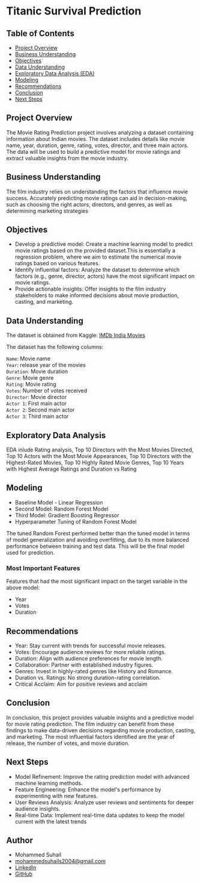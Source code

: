 # **Titanic Survival Prediction**

## Table of Contents
- [Project Overview](#Project-Overview)
- [Business Understanding](#Business-Understanding)
- [Objectives](##objectives)
- [Data Understanding](#data-understanding)
- [Exploratory Data Analysis (EDA)](#exploratory-data-analysis-eda)
- [Modeling](#Modeling)
- [Recommendations](#recommendations)
- [Conclusion](#Conclusion)
- [Next Steps](#Next-Steps)

## Project Overview 
The Movie Rating Prediction project involves analyzing a dataset containing information about Indian movies. The dataset includes details like movie name, year, duration, genre, rating, votes, director, and three main actors. The data will be used to build a predictive model for movie ratings and extract valuable insights from the movie industry.
## Business Understanding
The film industry relies on understanding the factors that influence movie success. Accurately predicting movie ratings can aid in decision-making, such as choosing the right actors, directors, and genres, as well as determining marketing strategies
## Objectives
* Develop a predictive model: Create a machine learning model to predict movie ratings based on the provided dataset.This is essentially a regression problem, where we aim to estimate the numerical movie ratings based on various features.
* Identify influential factors: Analyze the dataset to determine which factors (e.g., genre, director, actors) have the most significant impact on movie ratings.
* Provide actionable insights: Offer insights to the film industry stakeholders to make informed decisions about movie production, casting, and marketing.
## Data Understanding
The dataset is obtained from Kaggle: [IMDb India Movies](https://www.kaggle.com/datasets/adrianmcmahon/imdb-india-movies)     

The dataset has the following columns:

``Name``: Movie name   
``Year``: release year of the movies   
``Duration``: Movie duration   
``Genre``: Movie genre    
``Rating``: Movie rating    
``Votes``: Number of votes received    
``Director``: Movie director   
``Actor 1``: First main actor    
``Actor 2``: Second main actor    
``Actor 3``: Third main actor   
## Exploratory Data Analysis
EDA inlude Rating analysis, Top 10 Directors with the Most Movies Directed, Top 10 Actors with the Most Movie Appearances, Top 10 Directors with the Highest-Rated Movies, Top 10 Highly Rated Movie Genres, Top 10 Years with Highest Average Ratings and Duration vs Rating
## Modeling
* Baseline Model - Linear Regression
* Second Model: Random Forest Model
* Third Model: Gradient Boosting Regressor
* Hyperparameter Tuning of Random Forest Model

The tuned Random Forest performed better than the tuned model in terms of model generalization and avoiding overfitting, due to its more balanced performance between training and test data. This will be the final model used for prediction.
### Most Important Features
Features that had the most significant impact on the target variable in the above model:
- Year
- Votes
- Duration
## Recommendations
- Year: Stay current with trends for successful movie releases.
- Votes: Encourage audience reviews for more reliable ratings.
- Duration: Align with audience preferences for movie length.
- Collaboration: Partner with established industry figures.
- Genres: Invest in highly-rated genres like History and Romance.
- Duration vs. Ratings: No strong duration-rating correlation.
- Critical Acclaim: Aim for positive reviews and acclaim
## Conclusion
In conclusion, this project provides valuable insights and a predictive model for movie rating prediction. The film industry can benefit from these findings to make data-driven decisions regarding movie production, casting, and marketing. The most influential factors identified are the year of release, the number of votes, and movie duration.
## Next Steps
- Model Refinement: Improve the rating prediction model with advanced machine learning methods.
- Feature Engineering: Enhance the model's performance by  experimenting with new features.
- User Reviews Analysis: Analyze user reviews and sentiments for deeper audience insights.
- Real-time Data: Implement real-time data updates to keep the model current with the latest trends

## Author
- Mohammed Suhail
- mohammedsuhails2004@gmail.com
- [LinkedIn](https://www.linkedin.com/in/mohammed-suhail-273492281)
- [GitHub](https://github.com/Suhail786444)

